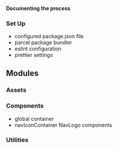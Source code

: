 #### Documenting the process

### Set Up

- configured package.json file
- parcel package bundler
- eslint configuration
- prettier settings

## Modules

### Assets

### Components

- global container
- navIconContainer NavLogo components

### Utilities
